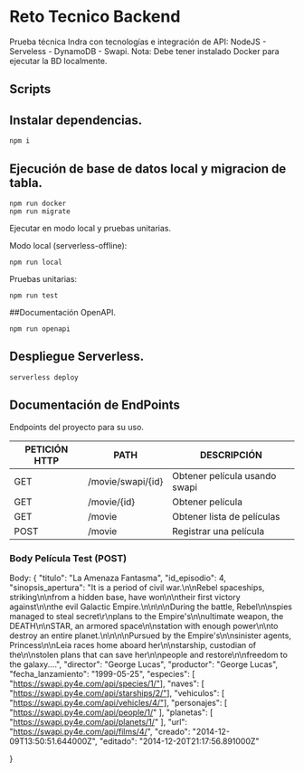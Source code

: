 # Reto Tecnico Backend 

Prueba técnica Indra con tecnologías e integración de API: NodeJS - Serveless - DynamoDB - Swapi.
Nota: Debe tener instalado Docker para ejecutar la BD localmente.

## Scripts


## Instalar dependencias.

```
npm i
```

## Ejecución de base de datos local y migracion de tabla.

```
npm run docker
npm run migrate 
```

Ejecutar en modo local y pruebas unitarias.

Modo local (serverless-offline):
```
npm run local
```

Pruebas unitarias:
```
npm run test
```

##Documentación OpenAPI.

```
npm run openapi
```


## Despliegue Serverless.

```
serverless deploy
```





## Documentación de EndPoints

Endpoints del proyecto para su uso.

| PETICIÓN HTTP | PATH | DESCRIPCIÓN |
| ------ | ------ | ------ |
| GET | /movie/swapi/{id} | Obtener película usando swapi |
| GET | /movie/{id} | Obtener película |
| GET | /movie | Obtener lista de películas |
| POST | /movie | Registrar una película |




### Body Película Test (POST)


Body:
{
    "titulo": "La Amenaza Fantasma",
    "id_episodio": 4,
    "sinopsis_apertura": "It is a period of civil war.\n\nRebel spaceships, striking\n\nfrom a hidden base, have won\n\ntheir first victory against\n\nthe evil Galactic Empire.\n\n\n\nDuring the battle, Rebel\n\nspies managed to steal secret\r\nplans to the Empire's\n\nultimate weapon, the DEATH\n\nSTAR, an armored space\n\nstation with enough power\n\nto destroy an entire planet.\n\n\n\nPursued by the Empire's\n\nsinister agents, Princess\n\nLeia races home aboard her\n\nstarship, custodian of the\n\nstolen plans that can save her\n\npeople and restore\n\nfreedom to the galaxy....",
    "director": "George Lucas",
    "productor": "George Lucas",
    "fecha_lanzamiento": "1999-05-25",
    "especies": [
        "https://swapi.py4e.com/api/species/1/"],
    "naves": [
        "https://swapi.py4e.com/api/starships/2/"],
    "vehiculos": [
        "https://swapi.py4e.com/api/vehicles/4/"],
    "personajes": [
            "https://swapi.py4e.com/api/people/1/"
    ],
    "planetas": [
        "https://swapi.py4e.com/api/planets/1/"
    ],
    "url": "https://swapi.py4e.com/api/films/4/",
    "creado": "2014-12-09T13:50:51.644000Z",
    "editado": "2014-12-20T21:17:56.891000Z"

}
```